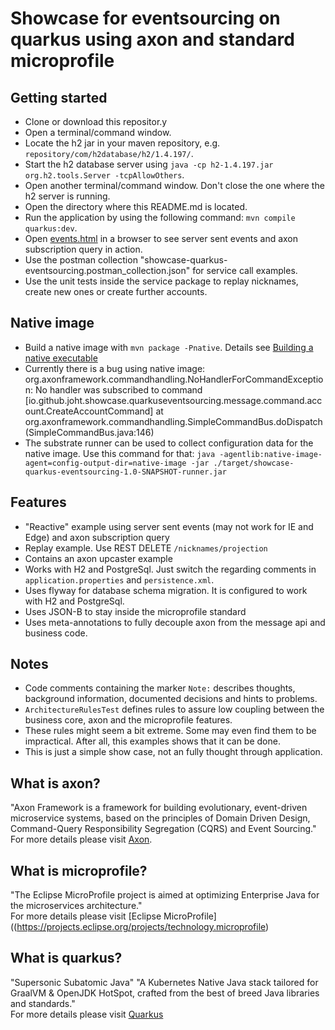 # Showcase for eventsourcing on quarkus using axon and standard microprofile

## Getting started
* Clone or download this repositor.y 
* Open a terminal/command window.
* Locate the h2 jar in your maven repository, e.g. ```repository/com/h2database/h2/1.4.197/```.
* Start the h2 database server using ```java -cp h2-1.4.197.jar org.h2.tools.Server -tcpAllowOthers```.
* Open another terminal/command window. Don't close the one where the h2 server is running.
* Open the directory where this README.md is located.
* Run the application by using the following command: ```mvn compile quarkus:dev```.
* Open [events.html](http://localhost:8080/events.html) in a browser to see server sent events and axon subscription query in action.
* Use the postman collection "showcase-quarkus-eventsourcing.postman_collection.json" for service call examples.
* Use the unit tests inside the service package to replay nicknames, create new ones or create further accounts.

## Native image
* Build a native image with ```mvn package -Pnative```.
  Details see [Building a native executable](https://quarkus.io/guides/building-native-image-guide)
* Currently there is a bug using native image: 
  org.axonframework.commandhandling.NoHandlerForCommandException: No handler was subscribed to command [io.github.joht.showcase.quarkuseventsourcing.message.command.account.CreateAccountCommand]
	at org.axonframework.commandhandling.SimpleCommandBus.doDispatch(SimpleCommandBus.java:146)
* The substrate runner can be used to collect configuration data for the native image. Use this command for that:
```java -agentlib:native-image-agent=config-output-dir=native-image -jar ./target/showcase-quarkus-eventsourcing-1.0-SNAPSHOT-runner.jar```
  
## Features
* "Reactive" example using server sent events (may not work for IE and Edge) and axon subscription query
* Replay example. Use REST DELETE ```/nicknames/projection```
* Contains an axon upcaster example
* Works with H2 and PostgreSql. Just switch the regarding comments in ```application.properties``` and ```persistence.xml```.
* Uses flyway for database schema migration. It is configured to work with H2 and PostgreSql.
* Uses JSON-B to stay inside the microprofile standard
* Uses meta-annotations to fully decouple axon from the message api and business code.

## Notes
* Code comments containing the marker ```Note:``` describes thoughts, background information, documented decisions and hints to problems. 
* ```ArchitectureRulesTest``` defines rules to assure low coupling between the business core, axon and the microprofile features.
* These rules might seem a bit extreme. Some may even find them to be impractical. After all, this examples shows that it can be done.
* This is just a simple show case, not an fully thought through application. 

## What is axon?

"Axon Framework is a framework for building evolutionary, event-driven microservice systems,
 based on the principles of Domain Driven Design, Command-Query Responsibility Segregation (CQRS) and Event Sourcing." 
<br>For more details please visit [Axon](http://axoniq.io).

## What is microprofile?

"The Eclipse MicroProfile project is aimed at optimizing Enterprise Java for the microservices architecture."
<br>For more details please visit [Eclipse MicroProfile]((https://projects.eclipse.org/projects/technology.microprofile)

## What is quarkus?

"Supersonic Subatomic Java"
"A Kubernetes Native Java stack tailored for GraalVM & OpenJDK HotSpot, crafted from the best of breed Java libraries and standards."
<br>For more details please visit [Quarkus](https://quarkus.io)
